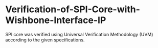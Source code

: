 # Verification-of-SPI-Core-with-Wishbone-Interface-IP
SPI core was verified using Universal Verification Methodology (UVM) according to the given specifications.
